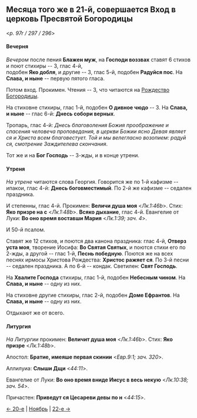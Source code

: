 
## Месяца того же в 21-й, совершается Вход в церковь Пресвятой Богородицы

<*p. 97r / 297 / 296*>

#### Вечерня

*Вечером* после пения **Блажен муж**, на **Господи воззвах** ставят 6 стихов и поют стихиры -- 3, глас 4-й,  
подобен **Яко добля**, и другие -- 3, глас 5-й, подобен **Радуйся пос**. 
На **Слава, и ныне** -- первую пятого гласа.  

Потом вход. Прокимен. Чтения -- 3, что читаются на [Рождество Богородицы](../09_september/09_08_AST.ru.md#Вечерня).  

На стиховне стихиры, глас 1-й, подобен **О дивное чюдо** -- 3. 
На **Слава, и ныне** -- глас 6-й: **Днесь собори верных**.   

Тропарь, глас 4-й: *Днесь благоволения Божия проображение и спасения человеча проповедания, в церкви 
Божии ясно Девая являет ся и Христа всем благовестует. Той и мы велегласно возопием: радуй ся, 
смотрение Заждителева скончания*. 

Тот же и на **Бог Господь** -- 3-жды, и в конце утрени. 

#### Утреня

*На утрене* читаются слова Георгия. 
Говорится же по 1-й кафизме -- ипакои, глас 4-й: **Днесь боговместимый**. 
По 2-й же кафизме -- седален праздника. 

И степенны, глас 4-й. 
Прокимен: **Величи душа моя** <*Лк.1:46b*>. 
Стих: **Яко призре на с** <*Лк.1:48b*>.
**Всяко дыхание**, глас 4-й. 
Евангелие от Луки: **Во оно время воставши Мария** <*Лк.1:39; зач. 4*>. 

И 50-й псалом. 

Ставят же 12 стихов, и поются два канона праздника: глас 4-й, **Отверз уста моя**, творение Иосифа: 
**Во Святая Святых**, и поются стихи его по 2-жды, а другой -- глас 1-й, **Песнь победную**. 
Поются же на всех песнях ирмосы Христова Рождества: **Христос ражяет ся**.
По 3-й песни -- седален праздника. 
А по 6-й -- кондак. 
Светилен: **Свят Господь**. 

На **Хвалите Господа** стихиры, глас 1-й, подобен **Небесным чином**. 
На **Слава, и ныне** -- одну из них. 

На стиховне другие стихиры, глас 2-й, подобен **Доме Ефрантов**. 
На **Слава, и ныне** -- одну из них. 
 
Отдыхают же от всего.

#### Литургия

*На Литургии* прокимен: **Величит душа моя** <*Лк.1:46b*>. 
Стих: **Яко призре** <*Лк.1:48b*>.

Апостол: **Братие, имеяше первая скинии** <*Евр.9:1; зач. 320*>. 

Аллилуиа: **Слыши Дщи** <*44:11*>. 

Евангелие от Луки: **Во оно время вниде Иисус в весь некую** <*Лк.10:38; зач. 54*>. 

Причастен: **Приведут ся Цесареви девы по н** <*44:15*>.  

[← 20-е](11_20_AST.ru.md) | [Ноябрь](README.md#21-й) | [22-е →](11_22_AST.ru.md) 
